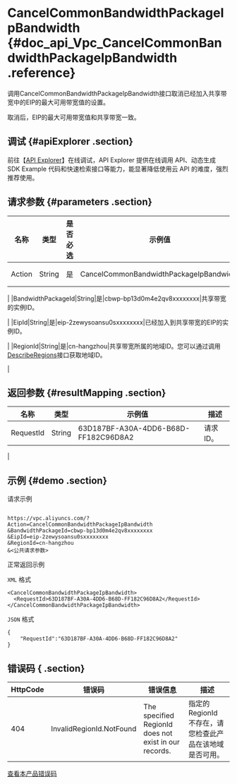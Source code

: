 # CancelCommonBandwidthPackageIpBandwidth {#doc_api_Vpc_CancelCommonBandwidthPackageIpBandwidth .reference}

调用CancelCommonBandwidthPackageIpBandwidth接口取消已经加入共享带宽中的EIP的最大可用带宽值的设置。

取消后，EIP的最大可用带宽值和共享带宽一致。

## 调试 {#apiExplorer .section}

前往【[API Explorer](https://api.aliyun.com/#product=Vpc&api=CancelCommonBandwidthPackageIpBandwidth)】在线调试，API Explorer 提供在线调用 API、动态生成 SDK Example 代码和快速检索接口等能力，能显著降低使用云 API 的难度，强烈推荐使用。

## 请求参数 {#parameters .section}

|名称|类型|是否必选|示例值|描述|
|--|--|----|---|--|
|Action|String|是|CancelCommonBandwidthPackageIpBandwidth|要执行的操作，取值：**CancelCommonBandwidthPackageIpBandwidth**。

 |
|BandwidthPackageId|String|是|cbwp-bp13d0m4e2qv8xxxxxxxx|共享带宽的实例ID。

 |
|EipId|String|是|eip-2zewysoansu0sxxxxxxxx|已经加入到共享带宽的EIP的实例ID。

 |
|RegionId|String|是|cn-hangzhou|共享带宽所属的地域ID。您可以通过调用[DescribeRegions](~~36063~~)接口获取地域ID。

 |

## 返回参数 {#resultMapping .section}

|名称|类型|示例值|描述|
|--|--|---|--|
|RequestId|String|63D187BF-A30A-4DD6-B68D-FF182C96D8A2|请求ID。

 |

## 示例 {#demo .section}

请求示例

``` {#request_demo}

https://vpc.aliyuncs.com/?Action=CancelCommonBandwidthPackageIpBandwidth
&BandwidthPackageId=cbwp-bp13d0m4e2qv8xxxxxxxx
&EipId=eip-2zewysoansu0sxxxxxxxx
&RegionId=cn-hangzhou
&<公共请求参数>

```

正常返回示例

`XML` 格式

``` {#xml_return_success_demo}
<CancelCommonBandwidthPackageIpBandwidth>
  <RequestId>63D187BF-A30A-4DD6-B68D-FF182C96D8A2</RequestId>
</CancelCommonBandwidthPackageIpBandwidth>

```

`JSON` 格式

``` {#json_return_success_demo}
{
	"RequestId":"63D187BF-A30A-4DD6-B68D-FF182C96D8A2"
}
```

## 错误码 { .section}

|HttpCode|错误码|错误信息|描述|
|--------|---|----|--|
|404|InvalidRegionId.NotFound|The specified RegionId does not exist in our records.|指定的 RegionId 不存在，请您检查此产品在该地域是否可用。|

[查看本产品错误码](https://error-center.aliyun.com/status/product/Vpc)

